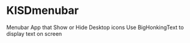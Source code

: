 # KISDmenubar
Menubar App that
  Show or Hide Desktop icons
  Use BigHonkingText to display text on screen
